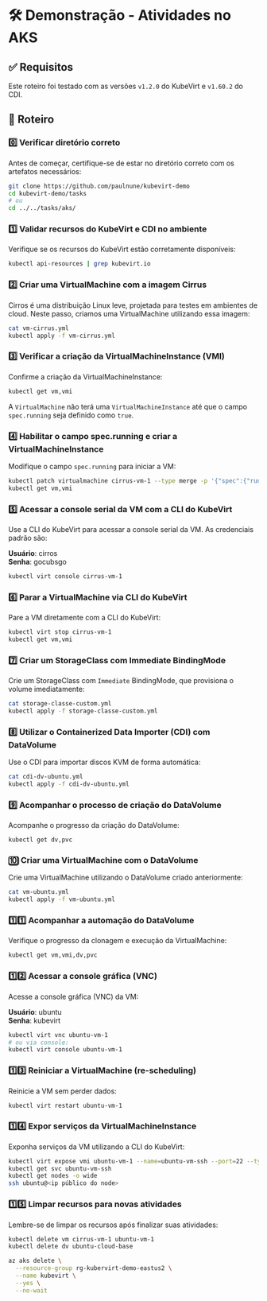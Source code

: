 
# 🛠️ Demonstração - Atividades no AKS

## ✅ Requisitos

Este roteiro foi testado com as versões `v1.2.0` do KubeVirt e `v1.60.2` do CDI.

## 📝 Roteiro

### 0️⃣ Verificar diretório correto

Antes de começar, certifique-se de estar no diretório correto com os artefatos necessários:

```bash
git clone https://github.com/paulnune/kubevirt-demo
cd kubevirt-demo/tasks
# ou
cd ../../tasks/aks/
```

### 1️⃣ Validar recursos do KubeVirt e CDI no ambiente

Verifique se os recursos do KubeVirt estão corretamente disponíveis:

```bash
kubectl api-resources | grep kubevirt.io
```

### 2️⃣ Criar uma VirtualMachine com a imagem Cirrus

Cirros é uma distribuição Linux leve, projetada para testes em ambientes de cloud. Neste passo, criamos uma VirtualMachine utilizando essa imagem:

```bash
cat vm-cirrus.yml
kubectl apply -f vm-cirrus.yml
```

### 3️⃣ Verificar a criação da VirtualMachineInstance (VMI)

Confirme a criação da VirtualMachineInstance:

```bash
kubectl get vm,vmi
```

A `VirtualMachine` não terá uma `VirtualMachineInstance` até que o campo `spec.running` seja definido como `true`.

### 4️⃣ Habilitar o campo spec.running e criar a VirtualMachineInstance

Modifique o campo `spec.running` para iniciar a VM:

```bash
kubectl patch virtualmachine cirrus-vm-1 --type merge -p '{"spec":{"running":true}}'
kubectl get vm,vmi
```

### 5️⃣ Acessar a console serial da VM com a CLI do KubeVirt

Use a CLI do KubeVirt para acessar a console serial da VM. As credenciais padrão são:

**Usuário**: cirros  
**Senha**: gocubsgo

```bash
kubectl virt console cirrus-vm-1
```

### 6️⃣ Parar a VirtualMachine via CLI do KubeVirt

Pare a VM diretamente com a CLI do KubeVirt:

```bash
kubectl virt stop cirrus-vm-1
kubectl get vm,vmi
```

### 7️⃣ Criar um StorageClass com Immediate BindingMode

Crie um StorageClass com `Immediate` BindingMode, que provisiona o volume imediatamente:

```bash
cat storage-classe-custom.yml
kubectl apply -f storage-classe-custom.yml
```

### 8️⃣ Utilizar o Containerized Data Importer (CDI) com DataVolume

Use o CDI para importar discos KVM de forma automática:

```bash
cat cdi-dv-ubuntu.yml
kubectl apply -f cdi-dv-ubuntu.yml
```

### 9️⃣ Acompanhar o processo de criação do DataVolume

Acompanhe o progresso da criação do DataVolume:

```bash
kubectl get dv,pvc
```

### 🔟 Criar uma VirtualMachine com o DataVolume

Crie uma VirtualMachine utilizando o DataVolume criado anteriormente:

```bash
cat vm-ubuntu.yml
kubectl apply -f vm-ubuntu.yml
```

### 1️⃣1️⃣ Acompanhar a automação do DataVolume

Verifique o progresso da clonagem e execução da VirtualMachine:

```bash
kubectl get vm,vmi,dv,pvc
```

### 1️⃣2️⃣ Acessar a console gráfica (VNC)

Acesse a console gráfica (VNC) da VM:

**Usuário**: ubuntu  
**Senha**: kubevirt

```bash
kubectl virt vnc ubuntu-vm-1
# ou via console:
kubectl virt console ubuntu-vm-1
```

### 1️⃣3️⃣ Reiniciar a VirtualMachine (re-scheduling)

Reinicie a VM sem perder dados:

```bash
kubectl virt restart ubuntu-vm-1
```

### 1️⃣4️⃣ Expor serviços da VirtualMachineInstance

Exponha serviços da VM utilizando a CLI do KubeVirt:

```bash
kubectl virt expose vmi ubuntu-vm-1 --name=ubuntu-vm-ssh --port=22 --type=LoadBalancer
kubectl get svc ubuntu-vm-ssh
kubectl get nodes -o wide
ssh ubuntu@<ip público do node> 
```

### 1️⃣5️⃣ Limpar recursos para novas atividades

Lembre-se de limpar os recursos após finalizar suas atividades:

```bash
kubectl delete vm cirrus-vm-1 ubuntu-vm-1
kubectl delete dv ubuntu-cloud-base

az aks delete \
  --resource-group rg-kubervirt-demo-eastus2 \
  --name kubevirt \
  --yes \
  --no-wait
```
